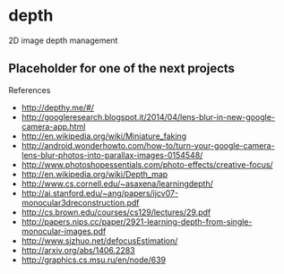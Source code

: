 depth
=====

2D image depth management 

## Placeholder for one of the next projects

References

* http://depthy.me/#/
* http://googleresearch.blogspot.it/2014/04/lens-blur-in-new-google-camera-app.html
* http://en.wikipedia.org/wiki/Miniature_faking
* http://android.wonderhowto.com/how-to/turn-your-google-camera-lens-blur-photos-into-parallax-images-0154548/
* http://www.photoshopessentials.com/photo-effects/creative-focus/
* http://en.wikipedia.org/wiki/Depth_map
* http://www.cs.cornell.edu/~asaxena/learningdepth/
* http://ai.stanford.edu/~ang/papers/ijcv07-monocular3dreconstruction.pdf
* http://cs.brown.edu/courses/cs129/lectures/29.pdf
* http://papers.nips.cc/paper/2921-learning-depth-from-single-monocular-images.pdf
* http://www.sjzhuo.net/defocusEstimation/
* http://arxiv.org/abs/1406.2283
* http://graphics.cs.msu.ru/en/node/639




